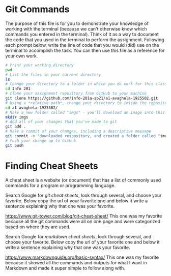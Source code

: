 # Git Commands
The purpose of this file is for you to demonstrate your knowledge of working with the terminal (because we can't otherwise know which commands you entered in the terminal). Think of it as a way to document the code that you used in the terminal to perform the assignment. Following each prompt below, write the line of code that you would (did) use on the terminal to accomplish the task. You can then use this file as a reference for your own work.

```bash
# Print your working directory
pwd
# List the files in your current directory
ls
# Change your directory to a folder in which you do work for this class
cd Info 201
# Clone your assignment repository from GitHub to your machine
git clone https://github.com/info-201a-sp21/a1-avaghela-1925502.git
# Using a *relative path*, change your directory to inside the repository you just cloned
cd a1-avaghela-1925502/
# Make a new folder called "imgs" - you'll download an image into this folder
mkdir imgs
# Add all of your changes that you've made to git
git add .
# Make a commit of your changes, including a descriptive message
git commit -m "downloaded respository, and created a folder called "imgs" in the respository and have an image downloaded in there"
# Push your change up to GitHub
git push
```

# Finding Cheat Sheets

A cheat sheet is a website (or document) that has a list of commonly used commands for a program or programming language.

Search Google for *git cheat sheets*, look through several, and choose your favorite. Below copy the url of your favorite one and below it write a sentence explaining why that one was your favorite.

https://www.git-tower.com/blog/git-cheat-sheet/
This one was my favorite because all the git commands were all on one page and were categorized based on where they are used.

Search Google for *markdown cheat sheets*, look through several, and choose your favorite. Below copy the url of your favorite one and below it write a sentence explaining why that one was your favorite.

https://www.markdownguide.org/basic-syntax/
This one was my favorite because it showed all the commands and outputs for what I want in Markdown and made it super simple to follow along with.
